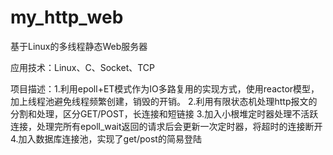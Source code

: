 # my_http_web



基于Linux的多线程静态Web服务器

应用技术：Linux、C、Socket、TCP

项目描述：1.利用epoll+ET模式作为IO多路复用的实现方式，使用reactor模型，加上线程池避免线程频繁创建，销毁的开销。
2.利用有限状态机处理http报文的分割和处理，区分GET/POST，长连接和短链接
3.加入小根堆定时器处理不活跃连接，处理完所有epoll_wait返回的请求后会更新一次定时器，将超时的连接断开
4.加入数据库连接池，实现了get/post的简易登陆

